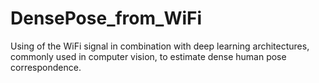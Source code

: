 # DensePose_from_WiFi
Using of the WiFi signal in combination with deep learning architectures, commonly used in computer vision, to estimate dense human pose correspondence. 
